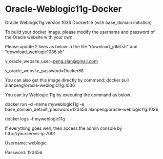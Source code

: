 # Oracle-Weblogic11g-Docker
Oracle Weblogic11g version 1036 Dockerfile (with base_domain initiation)

To build your docker image, please modify the username and password of the Oracle website with your own.

Please update 2 lines as below in the file "download_jdk6.sh" and "download_weblogic1036.sh"

v_oracle_website_user=peng.alan@gmail.com

v_oracle_website_password=Docker88

You can also get this image directly by command:  docker pull alanpeng/oracle-weblogic11g:1036

You can try Weblogic 11g by executing the command as below:

docker run -d -name myweblogic11g -e base_domain_default_password=123456 alanpeng/oracle-weblogic11g:1036

docker logs -f myweblogic11g

If everything goes well, then access the admin console by http://yourserver-ip:7001

Username: weblogic

Password: 123456
